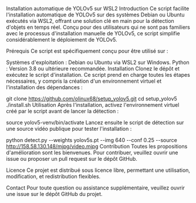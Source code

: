 Installation automatique de YOLOv5 sur WSL2
Introduction
Ce script facilite l'installation automatique de YOLOv5 sur des systèmes Debian ou Ubuntu exécutés via WSL2, offrant une solution clé en main pour la détection d'objets en temps réel. Conçu pour des utilisateurs qui ne sont pas familiers avec le processus d'installation manuelle de YOLOv5, ce script simplifie considérablement le déploiement de YOLOv5.

Prérequis
Ce script est spécifiquement conçu pour être utilisé sur :

Systèmes d'exploitation : Debian ou Ubuntu via WSL2 sur Windows.
Python : Version 3.8 ou ultérieure recommandée.
Installation
Clonez le dépôt et exécutez le script d'installation. Ce script prend en charge toutes les étapes nécessaires, y compris la création d'un environnement virtuel et l'installation des dépendances :


git clone https://github.com/olinux68/setup_yolov5.git
cd setup_yolov5
./install.sh
Utilisation
Après l'installation, activez l'environnement virtuel créé par le script avant de lancer la détection :

source yolov5-venv/bin/activate
Lancez ensuite le script de détection sur une source vidéo publique pour tester l'installation :

python detect.py --weights yolov5s.pt --img 640 --conf 0.25 --source http://158.58.130.148/mjpg/video.mjpg
Contribution
Toutes les propositions d'amélioration sont les bienvenues. Pour contribuer, veuillez ouvrir une issue ou proposer un pull request sur le dépôt GitHub.

Licence
Ce projet est distribué sous licence libre, permettant une utilisation, modification, et redistribution flexibles.

Contact
Pour toute question ou assistance supplémentaire, veuillez ouvrir une issue sur le dépôt GitHub du projet.